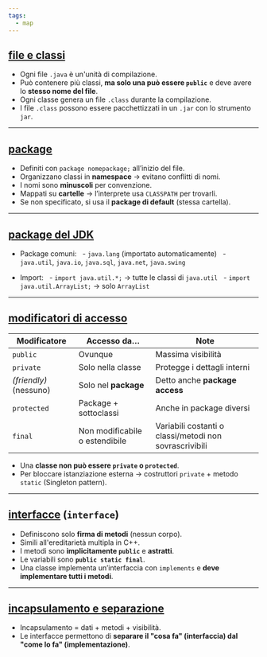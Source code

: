 ```yaml
---
tags:
  - map
---
```

## <u>file e classi</u>
- Ogni file `.java` è un'unità di compilazione.
- Può contenere più classi, **ma solo una può essere `public`** e deve avere lo **stesso nome del file**.
- Ogni classe genera un file `.class` durante la compilazione.
- I file `.class` possono essere pacchettizzati in un `.jar` con lo strumento `jar`.
---
## <u>package</u>
- Definiti con `package nomepackage;` all’inizio del file.
- Organizzano classi in **namespace** → evitano conflitti di nomi.
- I nomi sono **minuscoli** per convenzione.
- Mappati su **cartelle** → l’interprete usa `CLASSPATH` per trovarli.
- Se non specificato, si usa il **package di default** (stessa cartella).
---
## <u>package del JDK</u>
- Package comuni:
  - `java.lang` (importato automaticamente)
  - `java.util`, `java.io`, `java.sql`, `java.net`, `java.swing`

- Import:
  - `import java.util.*;` → tutte le classi di `java.util`
  - `import java.util.ArrayList;` → solo `ArrayList`
---
## <u>modificatori di accesso</u>

| Modificatore           | Accesso da…                    | Note                                                   |
| ---------------------- | ------------------------------ | ------------------------------------------------------ |
| `public`               | Ovunque                        | Massima visibilità                                     |
| `private`              | Solo nella classe              | Protegge i dettagli interni                            |
| *(friendly)* (nessuno) | Solo nel **package**           | Detto anche **package access**                         |
| `protected`            | Package + sottoclassi          | Anche in package diversi                               |
| `final`                | Non modificabile o estendibile | Variabili costanti o classi/metodi non sovrascrivibili |
- Una **classe non può essere `private` o `protected`**.
- Per bloccare istanziazione esterna → costruttori `private` + metodo `static` (Singleton pattern).
---
## <u>interfacce</u> (`interface`)
- Definiscono solo **firma di metodi** (nessun corpo).
- Simili all'ereditarietà multipla in C++.
- I metodi sono **implicitamente `public`** e **astratti**.
- Le variabili sono **`public static final`**.
- Una classe implementa un’interfaccia con `implements` e **deve implementare tutti i metodi**.
___
## <u>incapsulamento e separazione</u>
- Incapsulamento = dati + metodi + visibilità.
- Le interfacce permettono di **separare il "cosa fa" (interfaccia) dal "come lo fa" (implementazione)**.